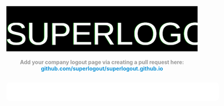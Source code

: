 <!DOCTYPE html>
<html>
<head>
  <title>Super Logout</title>
  <style>

    @import url(http://fonts.googleapis.com/css?family=Share+Tech+Mono);

    body {
      font-family: sans-serif;
      margin-top: 5em;
      background: black;
      color: white;
    }

    h1 {
      margin: 0 auto;
      text-align: center;
      font-size: 4em;
    }

    h3 {
      margin: 0 auto;
      margin-top: 20px;
      text-align: center;
      font-size: 1em;
      color: #989898;
    }

    ul {
      width: 500px;
      margin: 2em auto;
      list-style: none;
      background: white;
      padding: 25px 30px;
      -webkit-border-radius: 10px;
      -moz-border-radius: 10px;
      border-radius: 10px;
      -webkit-box-shadow: 0px 0px 101px -14px rgba(255,255,255,1);
      -moz-box-shadow: 0px 0px 101px -14px rgba(255,255,255,1);
      box-shadow: 0px 0px 101px -14px rgba(255,255,255,1);
    }

    li {
      line-height: 26px;
      color: black;
    }

    li > span {
      float: right;
    }

    a {
      text-decoration: none;
      color: #1093D8;
    }

    svg {
      width: 600px;
      height: 120px;
      display: block;
      position: relative;
      overflow: hidden;
      margin: 0 auto;
      background: black;
    }

    .hidden {
      position: fixed;
      width: 1px;
      height: 1px;
      overflow: hidden;
      top: -10px;
      left: -10px;
    }

    .success {
      font-weight: bold;
      color: #0a0;
    }

    .error {
      color: #a00;
    }

    .favicon {
      background: white;
      padding: 5px;
      float: left;
      margin-right: 15px;
    }

  </style>
  <script>
    function cleanup(func, el, delayCleanup) {
      return function() {
        if (delayCleanup) {
          delayCleanup = false;
          return;
        }
        func();
        el.parentNode.removeChild(el);
      };
    }

    function get(url) {
      return function(success, error) {
        var img = document.createElement("img");
        img.onload = cleanup(success, img);
        img.onerror = cleanup(error, img);
        img.className = "hidden";
        document.body.appendChild(img);
        img.src = url;

        return url;
      };
    }

    var numPostFrames = 0;
    function post(url, params, fakeOk) {
      params = params || {};
      return function(success, error) {
        var form = document.createElement("form");
        var iframe = document.createElement("iframe");

        iframe.className = "hidden";
        iframe.onload = cleanup(cleanup(success, form), iframe, true);
        iframe.onerror = cleanup(cleanup(error, form), iframe, true);
        iframe.name = "iframe" + numPostFrames++;
        document.body.appendChild(iframe);

        form.action = url;
        form.method = "POST";
        form.target = iframe.name;

        for (var param in params) {
          if (params.hasOwnProperty(param)) {
            var input = document.createElement("input");
            input.type = "hidden";
            input.name = param;
            input.value = params[param];
            form.appendChild(input);
          }
        }

        document.body.appendChild(form);
        form.submit();

        if (fakeOk) {
          success();
        }

        return url;
      };
    }

    function and(one, two) {
      return function(success, error) {
        var oneSuccess = false;
        var twoSuccess = false;
        var oneSuccessFunc = function() {
          oneSuccess = true;
          if (twoSuccess) {
            success();
          }
        };
        var twoSuccessFunc = function() {
          twoSuccess = true;
          if (oneSuccess) {
            success();
          }
        };
        one(oneSuccessFunc, error);
        return two(twoSuccessFunc, error);
      }
    }

    function extractDomain(url) {
      var domain;
      //find & remove protocol (http, ftp, etc.) and get domain
      if (url.indexOf("://") > -1) {
        domain = url.split('/')[2];
      }
      else {
        domain = url.split('/')[0];
      }

      //find & remove port number
      domain = domain.split(':')[0];

      return domain;
    }

    function doSites(list, sites) {
      sites.forEach(function(site) {
        if (!site.length) {
          return;
        }

        var name = site[0];
        var action = site[1];

        var li = document.createElement("li");
        var faviconNode = document.createElement("img");
        faviconNode.className = "favicon";
        var nameNode = document.createElement("strong");
        nameNode.appendChild(document.createTextNode(name));
        var statusNode = document.createElement("span");
        statusNode.innerHTML = "...";
        li.appendChild(faviconNode);
        li.appendChild(nameNode);
        li.appendChild(statusNode);

        var success = function() {
          statusNode.innerHTML = "OK";
          statusNode.className = "success";
        };
        var error = function() {
          statusNode.innerHTML = "error";
          statusNode.className = "error";
        };

        var url = action(success, error);
        faviconNode.src = "https://www.google.com/s2/favicons?domain=" + extractDomain(url);

        list.appendChild(li);
      });
    }

    window.onload = function() {
      doSites(document.getElementById("sitelist"), [
        ["AOL", and(get("http://my.screenname.aol.com/_cqr/logout/mcLogout.psp?sitedomain=startpage.aol.com&authLev=0&lang=en&locale=us"), get("https://api.screenname.aol.com/auth/logout?state=snslogout&r=" + Math.random()))],
        ["AlternativeTo", get ("https://alternativeto.net/Logout.aspx")],
        ["Amazon", get("http://www.amazon.com/gp/flex/sign-out.html?action=sign-out")],
        ["Blogger", get("http://www.blogger.com/logout.g")],
        ["Delicious", get("http://www.delicious.com/logout")],
        ["DeviantART", post("http://www.deviantart.com/users/logout")],
        ["DreamHost", get("https://panel.dreamhost.com/index.cgi?Nscmd=Nlogout")],
        ["Dropbox", get("https://www.dropbox.com/logout")],
        ["eBay", get("https://signin.ebay.com/ws/eBayISAPI.dll?SignIn")],
        ["Gandi", get("https://www.gandi.net/login/out")],
        ["GearBest", get("http://www.gearbest.com/m-users-a-logout.htm")],
        ["GitHub", get("https://github.com/logout")],
        ["GMail", get("http://mail.google.com/mail/logout")],
        ["Google", get("https://www.google.com/accounts/Logout")],
        ["Hulu", get("https://secure.hulu.com/logout")],
        ["Impots.gouv.fr", get("https://cfspart.impots.gouv.fr/deconnexion")],
        ["Instapaper", get("http://www.instapaper.com/user/logout")],
        ["KanbanFlow", get("https://kanbanflow.com/logout")],
        ["LaBanquePostale", get("https://voscomptesenligne.labanquepostale.fr/voscomptes/canalXHTML/securite/deconnexion/init-deconnexion.ea")],
        ["Linode", get("https://manager.linode.com/session/logout")],
        ["LiveJournal", post("http://www.livejournal.com/logout.bml", {"action:killall": "1"})],
        ["LogMeIn", get("https://secure.logmein.com/home/fr/loggedout")],
        ["MySpace", get("http://www.myspace.com/index.cfm?fuseaction=signout")],
        ["NetFlix", get("http://www.netflix.com/Logout")],
        ["New York Times", get("http://www.nytimes.com/logout")],
        ["Newegg", get("https://secure.newegg.com/NewMyAccount/AccountLogout.aspx")],
        ["Office 365 Global Account", get("https://login.microsoftonline.com/logout.srf")],
        ["Office 365 Webmail", get("https://outlook.office.com/owa/logoff.owa")],
        ["Pandora", get("https://www.pandora.com/account/sign-out")],
        ["Photobucket", get("http://photobucket.com/logout")],
        ["Primewire.AG", get("https://www.primewire.ag/logout.php")],
        ["Primewire.ORG", get("https://www.primewire.org/logout.php")],
        ["Skype", get("https://secure.skype.com/account/logout")],
        ["Slashdot", get("http://slashdot.org/my/logout")],
        ["SoundCloud", get("http://soundcloud.com/logout")],
        ["Spotify", get("https://www.spotify.com/logout/")],
        ["Steam Community", get("http://steamcommunity.com/?action=doLogout")],
        ["Steam Store", get("http://store.steampowered.com/logout/")],
        ["ThePirateBay", get("https://thepiratebay.org/logout")],
        ["ThinkGeek", get("https://www.thinkgeek.com/brain/account/login.cgi?a=lo")],
        ["Threadless", get("http://www.threadless.com/logout")],
        ["Tumblr", get("http://www.tumblr.com/logout")],
        ["Testomato", get("http://www.testomato.com/logout")],
        ["Vimeo", get("http://vimeo.com/log_out")],
        ["Wikipedia", get("http://en.wikipedia.org/w/index.php?title=Special:UserLogout")],
        ["Windows Live", get("http://login.live.com/logout.srf")],
        ["Woot", get("https://account.woot.com/logout")],
        ["Wordpress", get("https://wordpress.com/wp-login.php?action=logout")],
        ["Yahoo!", get("https://login.yahoo.com/config/login?.src=fpctx&logout=1&.direct=1&.done=http://www.yahoo.com/")],
        ["YouTube", post("http://www.youtube.com", {"action_logout": "1"}, true)],
        ["DueDil", get("http://www.duedil.com/logout")],
        ["Podio", get("https://podio.com/logout")],
        ["Codeanywhere", get("https://codeanywhere.com/logout")],
        ["NESCAFE Dolce Gusto", get("https://www.dolce-gusto.fr/customer/account/logout")],
		["TMIS", get("https://www.tmis.go.ug/account/logout")],
        ["T411", get("http://www.t411.li/users/logout/")],
      ])
    };

    var _gaq = _gaq || [];
    _gaq.push(['_setAccount', 'UA-62125712-1']);
    _gaq.push(['_trackPageview']);

    (function() {
      var ga = document.createElement('script'); ga.type = 'text/javascript'; ga.async = true;
      ga.src = ('https:' == document.location.protocol ? 'https://ssl' : 'http://www') + '.google-analytics.com/ga.js';
      var s = document.getElementsByTagName('script')[0]; s.parentNode.insertBefore(ga, s);
    })();
  </script>
</head>
<body>
  <svg version="1.1" id="Ebene_1" xmlns="http://www.w3.org/2000/svg" xmlns:xlink="http://www.w3.org/1999/xlink"      width="600px" height="100px" viewBox="0 0 600 100">
    <style type="text/css">
      <![CDATA[
        text {
          filter: url(#filter);
          fill: white;
          font-family: 'Share Tech Mono', sans-serif;
          font-size: 100px;
          -webkit-font-smoothing: antialiased;
          -moz-osx-font-smoothing: grayscale;
        }
      ]]>
    </style>
      <defs>
        <filter id="filter">
          <feFlood flood-color="black" result="black" />
          <feFlood flood-color="red" result="flood1" />
          <feFlood flood-color="limegreen" result="flood2" />
          <feOffset in="SourceGraphic" dx="3" dy="0" result="off1a"/>
          <feOffset in="SourceGraphic" dx="2" dy="0" result="off1b"/>
          <feOffset in="SourceGraphic" dx="-3" dy="0" result="off2a"/>
          <feOffset in="SourceGraphic" dx="-2" dy="0" result="off2b"/>
          <feComposite in="flood1" in2="off1a" operator="in"  result="comp1" />
          <feComposite in="flood2" in2="off2a" operator="in" result="comp2" />
          <feMerge x="0" width="100%" result="merge1">
            <feMergeNode in = "black" />
            <feMergeNode in = "comp1" />
            <feMergeNode in = "off1b" />
            <animate attributeName="y" id = "y" dur ="4s" values = '104px; 104px; 30px; 105px; 30px; 2px; 2px; 50px; 40px; 105px; 105px; 20px; 6ßpx; 40px; 104px; 40px; 70px; 10px; 30px; 104px; 102px'                    keyTimes = '0; 0.362; 0.368; 0.421; 0.440; 0.477; 0.518; 0.564; 0.593; 0.613; 0.644; 0.693; 0.721; 0.736; 0.772; 0.818; 0.844; 0.894; 0.925; 0.939; 1' repeatCount = "indefinite" />
            <animate attributeName="height" id = "h" dur ="4s" values = '10px; 0px; 10px; 30px; 50px; 0px; 10px; 0px; 0px; 0px; 10px; 50px; 40px; 0px; 0px; 0px; 40px; 30px; 10px; 0px; 50px' keyTimes = '0; 0.362; 0.368; 0.421; 0.440; 0.477; 0.518; 0.564; 0.593; 0.613; 0.644; 0.693; 0.721; 0.736; 0.772; 0.818; 0.844; 0.894; 0.925; 0.939; 1' repeatCount = "indefinite" />
          </feMerge>
          <feMerge x="0" width="100%" y="60px" height="65px" result="merge2">
            <feMergeNode in = "black" />
            <feMergeNode in = "comp2" />
            <feMergeNode in = "off2b" />
            <animate attributeName="y" id = "y" dur ="4s" values = '103px; 104px; 69px; 53px; 42px; 104px; 78px; 89px; 96px; 100px; 67px; 50px; 96px; 66px; 88px; 42px; 13px; 100px; 100px; 104px;' keyTimes = '0; 0.055; 0.100; 0.125; 0.159; 0.182; 0.202; 0.236; 0.268; 0.326; 0.357; 0.400; 0.408; 0.461; 0.493; 0.513; 0.548; 0.577; 0.613; 1' repeatCount = "indefinite" />
            <animate attributeName="height" id = "h" dur = "4s" values = '0px; 0px; 0px; 16px; 16px; 12px; 12px; 0px; 0px; 5px; 10px; 22px; 33px; 11px; 0px; 0px; 10px' keyTimes = '0; 0.055; 0.100; 0.125; 0.159; 0.182; 0.202; 0.236; 0.268; 0.326; 0.357; 0.400; 0.408; 0.461; 0.493; 0.513;  1' repeatCount = "indefinite" />
          </feMerge>
          <feMerge>
            <feMergeNode in="SourceGraphic" />
            <feMergeNode in="merge1" />
            <feMergeNode in="merge2" />
          </feMerge>
        </filter>
      </defs>
      <g>
        <text x="0" y="100">
          SUPERLOGOUT
        </text>
      </g>
  </svg>

  <h3>Add your company logout page via creating a pull request here: <a href="https://github.com/superlogout/superlogout.github.io">github.com/superlogout/superlogout.github.io</a></h3>
  <ul id="sitelist">
  </ul>
</body>
</html>
